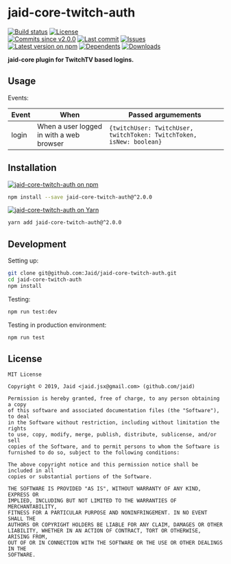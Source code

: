 # jaid-core-twitch-auth


<a href="https://actions-badge.atrox.dev/Jaid/jaid-core-twitch-auth/goto"><img src="https://img.shields.io/endpoint.svg?style=flat-square&url=https%3A%2F%2Factions-badge.atrox.dev%2FJaid%2Fjaid-core-twitch-auth%2Fbadge" alt="Build status"/></a> <a href="https://raw.githubusercontent.com/Jaid/jaid-core-twitch-auth/master/license.txt"><img src="https://img.shields.io/github/license/Jaid/jaid-core-twitch-auth?style=flat-square" alt="License"/></a>  
<a href="https://github.com/Jaid/jaid-core-twitch-auth/commits"><img src="https://img.shields.io/github/commits-since/Jaid/jaid-core-twitch-auth/v2.0.0?style=flat-square&logo=github" alt="Commits since v2.0.0"/></a> <a href="https://github.com/Jaid/jaid-core-twitch-auth/commits"><img src="https://img.shields.io/github/last-commit/Jaid/jaid-core-twitch-auth?style=flat-square&logo=github" alt="Last commit"/></a> <a href="https://github.com/Jaid/jaid-core-twitch-auth/issues"><img src="https://img.shields.io/github/issues/Jaid/jaid-core-twitch-auth?style=flat-square&logo=github" alt="Issues"/></a>  
<a href="https://npmjs.com/package/jaid-core-twitch-auth"><img src="https://img.shields.io/npm/v/jaid-core-twitch-auth?style=flat-square&logo=npm&label=latest%20version" alt="Latest version on npm"/></a> <a href="https://github.com/Jaid/jaid-core-twitch-auth/network/dependents"><img src="https://img.shields.io/librariesio/dependents/npm/jaid-core-twitch-auth?style=flat-square&logo=npm" alt="Dependents"/></a> <a href="https://npmjs.com/package/jaid-core-twitch-auth"><img src="https://img.shields.io/npm/dm/jaid-core-twitch-auth?style=flat-square&logo=npm" alt="Downloads"/></a>

**jaid-core plugin for TwitchTV based logins.**








## Usage

Events:

Event|When|Passed argumements
---|---|---
login|When a user logged in with a web browser|`{twitchUser: TwitchUser, twitchToken: TwitchToken, isNew: boolean}`



## Installation
<a href="https://npmjs.com/package/jaid-core-twitch-auth"><img src="https://img.shields.io/badge/npm-jaid--core--twitch--auth-C23039?style=flat-square&logo=npm" alt="jaid-core-twitch-auth on npm"/></a>
```bash
npm install --save jaid-core-twitch-auth@^2.0.0
```
<a href="https://yarnpkg.com/package/jaid-core-twitch-auth"><img src="https://img.shields.io/badge/Yarn-jaid--core--twitch--auth-2F8CB7?style=flat-square&logo=yarn&logoColor=white" alt="jaid-core-twitch-auth on Yarn"/></a>
```bash
yarn add jaid-core-twitch-auth@^2.0.0
```







## Development



Setting up:
```bash
git clone git@github.com:Jaid/jaid-core-twitch-auth.git
cd jaid-core-twitch-auth
npm install
```
Testing:
```bash
npm run test:dev
```
Testing in production environment:
```bash
npm run test
```


## License
```text
MIT License

Copyright © 2019, Jaid <jaid.jsx@gmail.com> (github.com/jaid)

Permission is hereby granted, free of charge, to any person obtaining a copy
of this software and associated documentation files (the "Software"), to deal
in the Software without restriction, including without limitation the rights
to use, copy, modify, merge, publish, distribute, sublicense, and/or sell
copies of the Software, and to permit persons to whom the Software is
furnished to do so, subject to the following conditions:

The above copyright notice and this permission notice shall be included in all
copies or substantial portions of the Software.

THE SOFTWARE IS PROVIDED "AS IS", WITHOUT WARRANTY OF ANY KIND, EXPRESS OR
IMPLIED, INCLUDING BUT NOT LIMITED TO THE WARRANTIES OF MERCHANTABILITY,
FITNESS FOR A PARTICULAR PURPOSE AND NONINFRINGEMENT. IN NO EVENT SHALL THE
AUTHORS OR COPYRIGHT HOLDERS BE LIABLE FOR ANY CLAIM, DAMAGES OR OTHER
LIABILITY, WHETHER IN AN ACTION OF CONTRACT, TORT OR OTHERWISE, ARISING FROM,
OUT OF OR IN CONNECTION WITH THE SOFTWARE OR THE USE OR OTHER DEALINGS IN THE
SOFTWARE.
```
